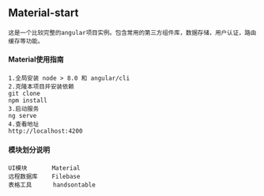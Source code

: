 ## Material-start

    这是一个比较完整的angular项目实例。包含常用的第三方组件库，数据存储，用户认证，路由缓存等功能。
    
#### Material使用指南
    
    1.全局安装 node > 8.0 和 angular/cli
    2.克隆本项目并安装依赖
    git clone
    npm install
    3.启动服务
    ng serve
    4.查看地址
    http://localhost:4200
    
#### 模块划分说明

    UI模块       Material
    远程数据库    Filebase
    表格工具      handsontable
